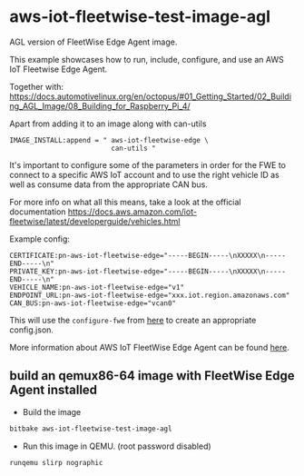 # aws-iot-fleetwise-test-image-agl
AGL version of FleetWise Edge Agent image.

This example showcases how to run, include, configure, and use an AWS IoT Fleetwise Edge Agent.

Together with: https://docs.automotivelinux.org/en/octopus/#01_Getting_Started/02_Building_AGL_Image/08_Building_for_Raspberry_Pi_4/

Apart from adding it to an image along with can-utils
```
IMAGE_INSTALL:append = " aws-iot-fleetwise-edge \
                         can-utils "
```
It's important to configure some of the parameters in order for the FWE to connect to a specific AWS IoT account and to use the right vehicle ID as well as consume data from the appropriate CAN bus.

For more info on what all this means, take a look at the official documentation
https://docs.aws.amazon.com/iot-fleetwise/latest/developerguide/vehicles.html

Example config:
```
CERTIFICATE:pn-aws-iot-fleetwise-edge="-----BEGIN-----\nXXXXX\n-----END-----\n"
PRIVATE_KEY:pn-aws-iot-fleetwise-edge="-----BEGIN-----\nXXXXX\n-----END-----\n"
VEHICLE_NAME:pn-aws-iot-fleetwise-edge="v1"
ENDPOINT_URL:pn-aws-iot-fleetwise-edge="xxx.iot.region.amazonaws.com"
CAN_BUS:pn-aws-iot-fleetwise-edge="vcan0"
```
This will use the `configure-fwe` from [here](https://github.com/aws/aws-iot-fleetwise-edge/blob/main/tools/configure-fwe.sh) to create an appropriate config.json.

More information about AWS IoT FleetWise Edge Agent can be found [here](https://github.com/aws/aws-iot-fleetwise-edge/blob/main/README.md).

## build an qemux86-64 image with FleetWise Edge Agent installed

* Build the image

```bash
bitbake aws-iot-fleetwise-test-image-agl
```
* Run this image in QEMU. (root password disabled)
```bash
runqemu slirp nographic
```
